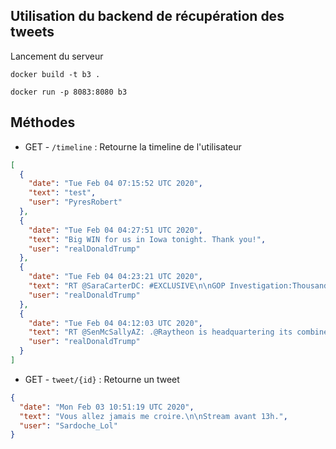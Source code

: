 ## Utilisation du backend de récupération des tweets

Lancement du serveur

`docker build -t b3 .`

`docker run -p 8083:8080 b3`

## Méthodes

- GET - `/timeline` : Retourne la timeline de l'utilisateur

```json
[
  {
    "date": "Tue Feb 04 07:15:52 UTC 2020",
    "text": "test",
    "user": "PyresRobert"
  },
  {
    "date": "Tue Feb 04 04:27:51 UTC 2020",
    "text": "Big WIN for us in Iowa tonight. Thank you!",
    "user": "realDonaldTrump"
  },
  {
    "date": "Tue Feb 04 04:23:21 UTC 2020",
    "text": "RT @SaraCarterDC: #EXCLUSIVE\n\nGOP Investigation:Thousands Of Obama Admin Docs Under Review Regarding Ukraine White House Meetings \n\nRead my…",
    "user": "realDonaldTrump"
  },
  {
    "date": "Tue Feb 04 04:12:03 UTC 2020",
    "text": "RT @SenMcSallyAZ: .@Raytheon is headquartering its combined missiles defense unit right here in Southern Arizona.\nhttps://t.co/KhQRzdvSXt",
    "user": "realDonaldTrump"
  }
]
```

- GET - `tweet/{id}` : Retourne un tweet

```json
{
  "date": "Mon Feb 03 10:51:19 UTC 2020",
  "text": "Vous allez jamais me croire.\n\nStream avant 13h.",
  "user": "Sardoche_Lol"
}
```
